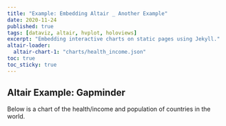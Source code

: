 ```yaml
---
title: "Example: Embedding Altair _ Another Example"
date: 2020-11-24
published: true
tags: [dataviz, altair, hvplot, holoviews]
excerpt: "Embedding interactive charts on static pages using Jekyll."
altair-loader:
  altair-chart-1: "charts/health_income.json"
toc: true
toc_sticky: true
---
```


## Altair Example: Gapminder

Below is a chart of the health/income and population of countries in the world.

<div id="altair-chart-health_income.json"></div>
